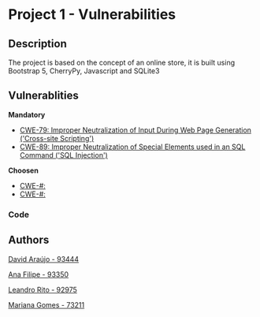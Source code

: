 # Project 1 - Vulnerabilities

## Description

The project is based on the concept of an online store, it is built using Bootstrap 5, CherryPy, Javascript and SQLite3

## Vulnerablities

**Mandatory**

- [CWE-79: Improper Neutralization of Input During Web Page Generation ('Cross-site Scripting')](https://cwe.mitre.org/data/definitions/79.html)
- [CWE-89: Improper Neutralization of Special Elements used in an SQL Command ('SQL Injection')](https://cwe.mitre.org/data/definitions/89.html)

**Choosen**

- [CWE-#: ]()
- [CWE-#: ]()

### Code

## Authors

[David Araújo - 93444](https://bit.ly/davidaraujo98)

[Ana Filipe - 93350]()

[Leandro Rito - 92975]()

[Mariana Gomes - 73211]()
